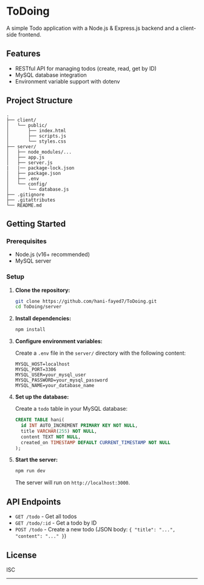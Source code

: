 # ToDoing

A simple Todo application with a Node.js & Express.js backend and a client-side frontend.

## Features

- RESTful API for managing todos (create, read, get by ID)
- MySQL database integration
- Environment variable support with dotenv

## Project Structure

```
.
├── client/
│   └── public/
│       ├── index.html
│       ├── scripts.js
│       └── styles.css
├── server/
│   ├── node_modules/...
│   ├── app.js
│   ├── server.js
|   |── package-lock.json
│   ├── package.json
│   ├── .env
│   └── config/
│       └── database.js
├── .gitignore
├── .gitattributes
└── README.md
```

## Getting Started

### Prerequisites

- Node.js (v16+ recommended)
- MySQL server

### Setup

1. **Clone the repository:**
   ```sh
   git clone https://github.com/hani-fayed7/ToDoing.git
   cd ToDoing/server
   ```

2. **Install dependencies:**
   ```sh
   npm install
   ```

3. **Configure environment variables:**

   Create a `.env` file in the `server/` directory with the following content:
   ```
   MYSQL_HOST=localhost
   MYSQL_PORT=3306
   MYSQL_USER=your_mysql_user
   MYSQL_PASSWORD=your_mysql_password
   MYSQL_NAME=your_database_name
   ```

4. **Set up the database:**

   Create a `todo` table in your MySQL database:
   ```sql
   CREATE TABLE hani(
     id INT AUTO_INCREMENT PRIMARY KEY NOT NULL,
     title VARCHAR(255) NOT NULL,
     content TEXT NOT NULL,
     created_on TIMESTAMP DEFAULT CURRENT_TIMESTAMP NOT NULL 
   );
   ```

5. **Start the server:**
   ```sh
   npm run dev
   ```

   The server will run on `http://localhost:3000`.

## API Endpoints

- `GET /todo` - Get all todos
- `GET /todo/:id` - Get a todo by ID
- `POST /todo` - Create a new todo (JSON body: `{ "title": "...", "content": "..." }`)

## License

ISC

---
